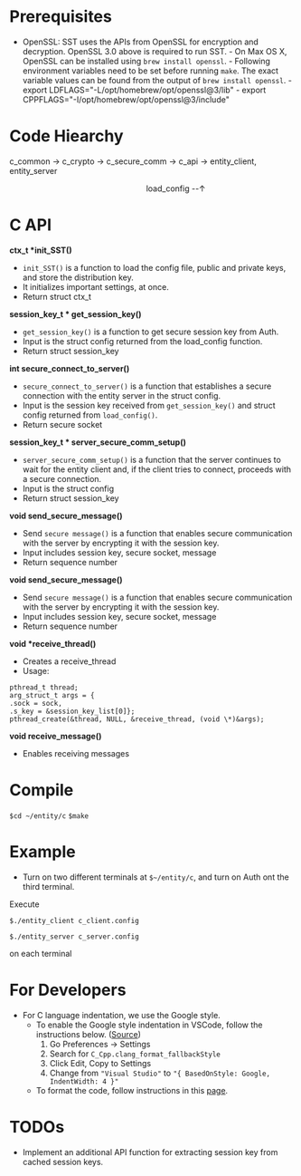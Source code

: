 # Prerequisites

-   OpenSSL:
    SST uses the APIs from OpenSSL for encryption and decryption. OpenSSL 3.0 above is required to run SST. - On Max OS X, OpenSSL can be installed using `brew install openssl`. - Following environment variables need to be set before running `make`. The exact variable values can be found from the output of `brew install openssl`. - export LDFLAGS="-L/opt/homebrew/opt/openssl@3/lib" - export CPPFLAGS="-I/opt/homebrew/opt/openssl@3/include"

# Code Hiearchy

c_common -> c_crypto -> c_secure_comm -> c_api -> entity_client, entity_server

&emsp;&emsp;&emsp;&emsp;&emsp;&emsp;&emsp;&emsp;&emsp;&emsp;&emsp;&emsp;&emsp;&emsp;&emsp;&emsp;&emsp; load_config --&uarr;

# C API

**ctx_t \*init_SST()**

-   `init_SST()` is a function to load the config file, public and private keys, and store the distribution key.
-   It initializes important settings, at once.
-   Return struct ctx_t

**session_key_t \* get_session_key()**

-   `get_session_key()` is a function to get secure session key from Auth.
-   Input is the struct config returned from the load_config function.
-   Return struct session_key

**int secure_connect_to_server()**

-   `secure_connect_to_server()` is a function that establishes a secure connection with the entity server in the struct config.
-   Input is the session key received from `get_session_key()` and struct config returned from `load_config()`.
-   Return secure socket

**session_key_t \* server_secure_comm_setup()**

-   `server_secure_comm_setup()` is a function that the server continues to wait for the entity client and, if the client tries to connect, proceeds with a secure connection.
-   Input is the struct config
-   Return struct session_key

**void send_secure_message()**

-   Send `secure message()` is a function that enables secure communication with the server by encrypting it with the session key.
-   Input includes session key, secure socket, message
-   Return sequence number

**void send_secure_message()**

-   Send `secure message()` is a function that enables secure communication with the server by encrypting it with the session key.
-   Input includes session key, secure socket, message
-   Return sequence number

**void \*receive_thread()**

-   Creates a receive_thread
-   Usage:

```
pthread_t thread;
arg_struct_t args = {
.sock = sock,
.s_key = &session_key_list[0]};
pthread_create(&thread, NULL, &receive_thread, (void \*)&args);
```

**void receive_message()**

-   Enables receiving messages

# Compile

`$cd ~/entity/c`
`$make`

# Example

-   Turn on two different terminals at `$~/entity/c`, and turn on Auth ont the third terminal.

Execute

`$./entity_client c_client.config`

`$./entity_server c_server.config`

on each terminal

# For Developers

-   For C language indentation, we use the Google style.
    -   To enable the Google style indentation in VSCode, follow the instructions below. ([Source](https://stackoverflow.com/questions/46111834/format-curly-braces-on-same-line-in-c-vscode))
        1. Go Preferences -> Settings
        2. Search for `C_Cpp.clang_format_fallbackStyle`
        3. Click Edit, Copy to Settings
        4. Change from `"Visual Studio"` to `"{ BasedOnStyle: Google, IndentWidth: 4 }"`
    -   To format the code, follow instructions in this [page](https://code.visualstudio.com/docs/editor/codebasics#_formatting).

# TODOs

-   Implement an additional API function for extracting session key from cached session keys.
